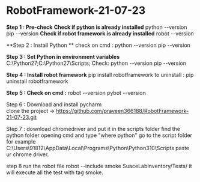 # RobotFramework-21-07-23
**Step 1 : Pre-check**
       **Check if python is already installed**
  python --version
  pip --version
       **Check if robot framework is already installed**
  robot --version

**Step 2 : Install Python **
      check on cmd : python --version
          pip --version

**Step 3 : Set Python in environment variables**
      C:\Python27;C:\Python27\Scripts;
      Check: 
                python --version
  pip --version

**Step 4 : Install robot framework**
       pip install robotframework
       to uninstall : pip uninstall robotframework

**Step 5 : Check on cmd :**
  robot --version
  pybot --version

Step 6 : Download and install pycharm  
  clone the project -> https://github.com/praveen366188/RobotFramework-21-07-23.git

Step 7 : download chromedriver and put it in the scripts folder
  find the python folder opening cmd and type "where python"
  go to the script folder for example
  C:\Users\91812\AppData\Local\Programs\Python\Python310\Scripts
  paste ur chrome driver.

step 8 run the robot file
  robot --include smoke SuaceLabInventory/Tests/
  it will execute all the test with tag smoke.
